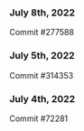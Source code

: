 ### July 8th, 2022

Commit #277588

### July 5th, 2022

Commit #314353


### July 4th, 2022

Commit #72281
